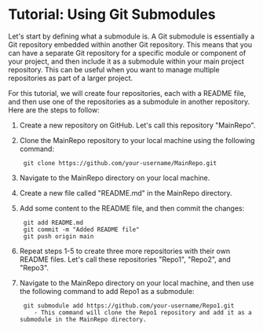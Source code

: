 # Tutorial: Using Git Submodules

Let's start by defining what a submodule is. A Git submodule is essentially a Git repository embedded within another Git repository. This means that you can have a separate Git repository for a specific module or component of your project, and then include it as a submodule within your main project repository. This can be useful when you want to manage multiple repositories as part of a larger project.

For this tutorial, we will create four repositories, each with a README file, and then use one of the repositories as a submodule in another repository. Here are the steps to follow:

1. Create a new repository on GitHub. Let's call this repository "MainRepo".
2. Clone the MainRepo repository to your local machine using the following command:

        git clone https://github.com/your-username/MainRepo.git

3. Navigate to the MainRepo directory on your local machine.
4. Create a new file called "README.md" in the MainRepo directory.
5. Add some content to the README file, and then commit the changes:

        git add README.md
        git commit -m "Added README file"
        git push origin main


6. Repeat steps 1-5 to create three more repositories with their own README files. Let's call these repositories "Repo1", "Repo2", and "Repo3".
7. Navigate to the MainRepo directory on your local machine, and then use the following command to add Repo1 as a submodule:

        git submodule add https://github.com/your-username/Repo1.git
           - This command will clone the Repo1 repository and add it as a submodule in the MainRepo directory.

